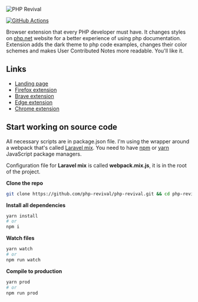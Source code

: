 ![PHP Revival](https://raw.githubusercontent.com/php-revival/php-revival/main/src/art/php-revival-promo-big.png)

[![GitHub Actions](https://github.com/php-revival/php-revival/actions/workflows/github-actions.yml/badge.svg?branch=main)](https://github.com/php-revival/php-revival/actions/workflows/github-actions.yml)

Browser extension that every PHP developer must have. It changes styles on [php.net](https://www.php.net) website for a better experience of using php documentation. Extension adds the dark theme to php code examples, changes their color schemes and makes User Contributed Notes more readable. You'll like it.

## Links

- [Landing page](https://php-revival.github.io/)
- [Firefox extension](https://addons.mozilla.org/en-US/firefox/addon/php-revival)
- [Brave extension](https://addons.mozilla.org/en-US/firefox/addon/php-revival)
- [Edge extension](https://addons.mozilla.org/en-US/firefox/addon/php-revival)
- [Chrome extension](https://chrome.google.com/webstore/detail/php-revival/fceclmihdanbepiogjoeiolnpkalcjpe)

## Start working on source code

All necessary scripts are in package.json file. I'm using the wrapper around a webpack that's called [Laravel mix](https://laravel-mix.com/). You need to have [npm](https://www.npmjs.com/) or [yarn](https://yarnpkg.com/lang/en/) JavaScript package managers.

Configuration file for __Laravel mix__ is called __webpack.mix.js__, it is in the root of the project.

**Clone the repo**
```bash
git clone https://github.com/php-revival/php-revival.git && cd php-revival
```

**Install all dependencies**
```bash
yarn install
# or
npm i
```

**Watch files**
```bash
yarn watch
# or
npm run watch
```

**Compile to production**
```bash
yarn prod
# or
npm run prod
```
